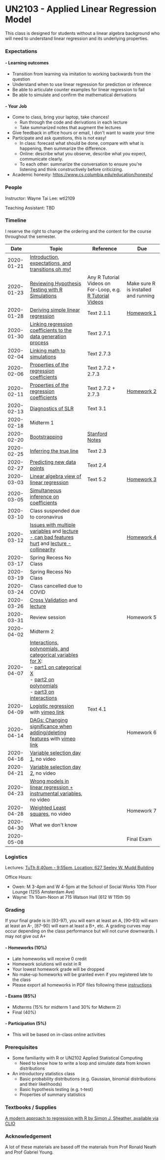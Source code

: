 # UN2103 - Applied Linear Regression Model

This class is designed for students without a linear algebra background who will
need to understand linear regression and its underlying properties.

### Expectations
#### - Learning outcomes
- Transition from learning via imitation to working backwards from the question
- Understand when to use linear regression for prediction or inference
- Be able to articulate counter examples for linear regression to fail
- Be able to simulate and confirm the mathematical derivations

#### - Your Job
  - Come to class, bring your laptop, take chances!
    - Run through the code and derivations in each lecture
    - Take summarized notes that augment the lectures
  - Give feedback in office hours or email, I don't want to waste your time
  - Participate and ask questions, this is not easy!
    - In class: forecast what should be done, compare with what is happening, then summarize the difference.
    - Online: describe what you observe, describe what you expect, communicate clearly.
    - To each other: summarize the conversation to ensure you're listening and think constructively before criticizing.
  - Academic honesty: https://www.cs.columbia.edu/education/honesty/

### People
Instructor:
Wayne Tai Lee: wtl2109

Teaching Assistant:
TBD

### Timeline
  I reserve the right to change the ordering and the content for the course throughout the semester.

  |Date|Topic|Reference|Due|
  |---|---|---|---|
  |2020-01-21|[Introduction, expectations, and transitions oh my!](https://drive.google.com/open?id=12GIwf8KVtYc7KN7C6eVC8c3R41LiQNtQlVBHTNv4HmA)|||
  |2020-01-23|[Reviewing Hypothesis Testing with R Simulations](https://drive.google.com/open?id=1zBjQ9G508s4PBlmMWR2_fofictjvj3Achw30BBCVmnc)|Any R Tutorial Videos on For-Loop, e.g. [R Tutorial Videos](https://www.stat.berkeley.edu/share/rvideos/R_Videos/R_Videos.html)|Make sure R is installed and running|
  |2020-01-28|[Deriving simple linear regression](https://docs.google.com/presentation/d/15m8XkAKZaDA4lsTJxvTaHekrFPXFVv22qZ6j5MDrBrg/edit?usp=sharing)|Text 2.1.1|[Homework 1](homeworks/hw1_prerequisites.md)|
  |2020-01-30|[Linking regression coefficients to the data generation process](https://docs.google.com/presentation/d/1NalZQ2EWSt3Z7ojP0iPOt902VyJfRrP-MsEyc8qXoE0/edit?usp=sharing)|Text 2.7.1||
  |2020-02-04|[Linking math to simulations](https://docs.google.com/presentation/d/1-TaFO-3j1-een-w3pjExEbKQXdrJqV6ZI-AOZc9ZQHM/edit?usp=sharing)|Text 2.7.3||
  |2020-02-06|[Properties of the regression coefficients](https://us.edstem.org/courses/182/lessons/670/slides/2979)|Text 2.7.2 + 2.7.3||
  |2020-02-11|[Properties of the regression coefficients](https://us.edstem.org/courses/182/lessons/670/slides/2979)|Text 2.7.2 + 2.7.3|[Homework 2](homeworks/hw2_optimization.md)|
  |2020-02-13|[Diagnostics of SLR](https://docs.google.com/presentation/d/1_ydaxURpK2F-YkuGXKHxYF9rJ4bRAi6B9ftnyh_LXrM/edit?usp=sharing)|Text 3.1||
  |2020-02-18|Midterm 1|||
  |2020-02-20|[Bootstrapping](https://us.edstem.org/courses/182/lessons/724/slides/3287)|[Stanford Notes](http://statweb.stanford.edu/~tibs/sta305files/FoxOnBootingRegInR.pdf)||
  |2020-02-25|[Inferring the true line](https://us.edstem.org/courses/182/lessons/688/slides/3343)|Text 2.3||
  |2020-02-27|[Predicting new data points](https://us.edstem.org/courses/182/lessons/688/slides/3357)|Text 2.4||
  |2020-03-03|[Linear algebra view of linear regression](https://us.edstem.org/courses/182/lessons/765/slides/3496)|Text 5.2|[Homework 3](homeworks/hw3_simple_lin_reg.md)|
  |2020-03-05|[Simultaneous inference on coefficients](https://us.edstem.org/courses/182/lessons/767/edit/slides/3504)|||
  |2020-03-10|Class suspended due to coronavirus|||
  |2020-03-12|[Issues with multiple variables](https://us.edstem.org/courses/182/lessons/770/slides/3524) and [lecture - can bad features hurt](https://vimeo.com/398651931) and [lecture - collinearity](https://vimeo.com/398652055)||[Homework 4](homeworks/hw4_pred_inference.md)|
  |2020-03-17|Spring Recess No Class|||
  |2020-03-19|Spring Recess No Class|||
  |2020-03-24|Class cancelled due to COVID|||
  |2020-03-26|[Cross Validation](https://us.edstem.org/courses/182/lessons/734/slides/3362) and [lecture](https://vimeo.com/398680410)|||
  |2020-03-31|Review session||Homework 5|
  |2020-04-02|Midterm 2|||
  |2020-04-07|[Interactions, polynomials, and categorical variables for X](https://us.edstem.org/courses/182/lessons/865/slides/3953):<br>- [part1 on categorical X](https://vimeo.com/403745129)<br>- [part2 on polynomials](https://vimeo.com/403753144)<br>- [part3 on interactions](https://vimeo.com/403773071)|||
  |2020-04-09|[Logistic regression](https://us.edstem.org/courses/182/lessons/906/slides/4169) with [vimeo link](https://vimeo.com/403816949)|Text 4.1||
  |2020-04-14|[DAGs: Changing significance when adding/deleting features](https://us.edstem.org/courses/182/lessons/912/slides/4193) with [vimeo link](https://vimeo.com/403836156)||Homework 6|
  |2020-04-16|[Variable selection day 1](https://us.edstem.org/courses/182/lessons/1060/slides/5022), no video|||
  |2020-04-21|[Variable selection day 2](https://us.edstem.org/courses/182/lessons/1060/slides/5031), no video|||
  |2020-04-23|[Wrong models in linear regression + instrumental variables](https://us.edstem.org/courses/182/lessons/1110/slides/5285), no video|||
  |2020-04-28|[Weighted Least squares](https://us.edstem.org/courses/182/lessons/1112/slides/5309), no video||Homework 7|
  |2020-04-30|What we don't know|||
  |2020-05-08|||Final Exam|


### Logistics
Lectures:
  [TuTh 8:40pm - 9:55pm, Location: 627 Seeley W. Mudd Building](https://www.vergil.registrar.columbia.edu/)

Office Hours:
- Owen: M 3-4pm and W 4-5pm at the School of Social Works 10th Floor Lounge (1255 Amsterdam Ave)
- Wayne: Th 10am-Noon at 715 Watson Hall (612 W 115th St)


### Grading
If your final grade is in \[93-97), you will earn at least an A, \[90-93) will earn at least an A-, \[87-90) will earn at least a B+, etc. A grading curves may occur depending on the class performance but will not curve downwards. I may not give out A+

#### - Homeworks (10%)
  - Late homeworks will receive 0 credit
  - Homework solutions will exist in R
  - Your lowest homework grade will be dropped
  - No make-up homeworks will be granted even if you registered late to the class
  - Please export all homeworks in PDF files following these [instructions](../../setup/math_and_code.md)
#### - Exams (85%)
  - Midterms (15% for midterm 1 and 30% for Midterm 2)
  - Final (40%)
#### - Participation (5%)
  - This will be based on in-class online activities

### Prerequisites
  - Some familiarity with R or UN2102 Applied Statistical Computing
    - Need to know how to write a loop and simulate data from known distributions
  - An introductory statistics class
    - Basic probability distributions (e.g. Gaussian, binomial distributions and their likelihoods)
    - Basic hypothesis testing (e.g. t-test)
    - Properties of summary statistics

### Textbooks / Supplies
[A modern approach to regression with R by Simon J. Sheather, available via CLIO](https://clio.columbia.edu/catalog/7900489)

### Acknowledgement
A lot of these materials are based off the materials from Prof Ronald Neath and Prof Gabriel Young.

